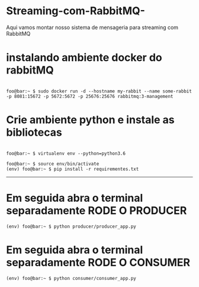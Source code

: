 # Streaming-com-RabbitMQ-
Aqui vamos montar nosso sistema de mensageria para streaming com RabbitMQ

# instalando ambiente docker do rabbitMQ
```console

foo@bar:~ $ sudo docker run -d --hostname my-rabbit --name some-rabbit -p 8081:15672 -p 5672:5672 -p 25676:25676 rabbitmq:3-management      

```

# Crie ambiente python e instale as bibliotecas
```console

foo@bar:~ $ virtualenv env --python=python3.6

foo@bar:~ $ source env/bin/activate
(env) foo@bar:~ $ pip install -r requirementes.txt

```
---
# Em seguida abra o terminal separadamente RODE O PRODUCER
```console
(env) foo@bar:~ $ python producer/producer_app.py

```


# Em seguida abra o terminal separadamente RODE O CONSUMER
```console
(env) foo@bar:~ $ python consumer/consumer_app.py

```
